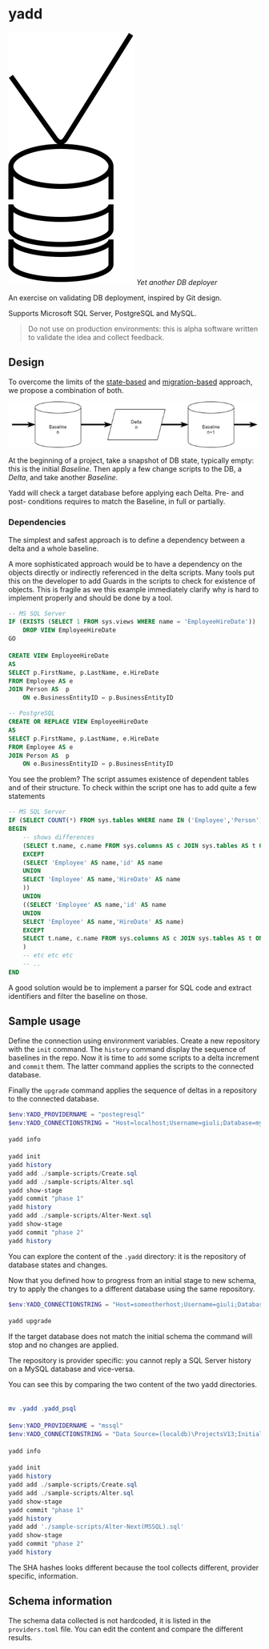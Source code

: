 # yadd

![logo](art/logo.svg)  _Yet another DB deployer_

An exercise on validating DB deployment, inspired by Git design.

Supports Microsoft SQL Server, PostgreSQL and MySQL.

> Do not use on production environments: this is alpha software written to validate the idea and collect feedback.

## Design

To overcome the limits of the [state-based]() and [migration-based]() approach, we propose a combination of both.

![](doc/yadd-model.drawio.png)

At the beginning of a project, take a snapshot of DB state, typically empty: this is the initial _Baseline_.
Then apply a few change scripts to the DB, a _Delta_, and take another _Baseline_.

Yadd will check a target database before applying each Delta. Pre- and post- conditions requires to match the Baseline, in full or partially.

### Dependencies

The simplest and safest approach is to define a dependency between a delta and a whole baseline.

A more sophisticated approach would be to have a dependency on the objects directly or indirectly referenced in the delta scripts.
Many tools put this on the developer to add Guards in the scripts to check for existence of objects. This is fragile as we this example immediately clarify why is hard to implement properly and should be done by a tool.

```SQL
-- MS SQL Server
IF (EXISTS (SELECT 1 FROM sys.views WHERE name = 'EmployeeHireDate'))
    DROP VIEW EmployeeHireDate
GO

CREATE VIEW EmployeeHireDate
AS
SELECT p.FirstName, p.LastName, e.HireDate
FROM Employee AS e
JOIN Person AS  p
    ON e.BusinessEntityID = p.BusinessEntityID
```

```SQL
-- PostgreSQL
CREATE OR REPLACE VIEW EmployeeHireDate
AS
SELECT p.FirstName, p.LastName, e.HireDate
FROM Employee AS e
JOIN Person AS  p
    ON e.BusinessEntityID = p.BusinessEntityID
```

You see the problem? The script assumes existence of dependent tables and of their structure.
To check within the script one has to add quite a few statements

```SQL
-- MS SQL Server
IF (SELECT COUNT(*) FROM sys.tables WHERE name IN ('Employee','Person')) = 2
BEGIN
    -- shows differences
    (SELECT t.name, c.name FROM sys.columns AS c JOIN sys.tables AS t ON t.object_id = c.object_id WHERE t.name IN ('Employee','Person')
    EXCEPT
    (SELECT 'Employee' AS name,'id' AS name
    UNION
    SELECT 'Employee' AS name,'HireDate' AS name
    ))
    UNION
    ((SELECT 'Employee' AS name,'id' AS name
    UNION
    SELECT 'Employee' AS name,'HireDate' AS name)
    EXCEPT
    SELECT t.name, c.name FROM sys.columns AS c JOIN sys.tables AS t ON t.object_id = c.object_id WHERE t.name IN ('Employee','Person')
    )
    -- etc etc etc
    -- ..
END
```

A good solution would be to implement a parser for SQL code and extract identifiers and filter the baseline on those.

## Sample usage

Define the connection using environment variables.
Create a new repository with the `init` command.
The `history` command display the sequence of baselines in the repo.
Now it is time to `add` some scripts to a delta increment and `commit` them. The latter command applies the scripts to the connected database.

Finally the `upgrade` command applies the sequence of deltas in a repository to the connected database.

```Powershell
$env:YADD_PROVIDERNAME = "postegresql"
$env:YADD_CONNECTIONSTRING = "Host=localhost;Username=giuli;Database=mydb"

yadd info
 
yadd init
yadd history
yadd add ./sample-scripts/Create.sql
yadd add ./sample-scripts/Alter.sql
yadd show-stage
yadd commit "phase 1"
yadd history
yadd add ./sample-scripts/Alter-Next.sql
yadd show-stage
yadd commit "phase 2"
yadd history
```

You can explore the content of the `.yadd` directory: it is the repository of database states and changes.

Now that you defined how to progress from an initial stage to new schema, try to apply the changes to a different database using the same repository.

```Powershell
$env:YADD_CONNECTIONSTRING = "Host=someotherhost;Username=giuli;Database=myshareddb"

yadd upgrade
```

If the target database does not match the initial schema the command will stop and no changes are applied.


The repository is provider specific: you cannot reply a SQL Server history on a MySQL database and vice-versa.

You can see this by comparing the two content of the two yadd directories.

```Powershell

mv .yadd .yadd_psql

$env:YADD_PROVIDERNAME = "mssql"
$env:YADD_CONNECTIONSTRING = "Data Source=(localdb)\ProjectsV13;Initial Catalog=yadd-test;Integrated Security=True;Connect Timeout=30;Encrypt=False;TrustServerCertificate=False;ApplicationIntent=ReadWrite;MultiSubnetFailover=False"

yadd info
 
yadd init
yadd history
yadd add ./sample-scripts/Create.sql
yadd add ./sample-scripts/Alter.sql
yadd show-stage
yadd commit "phase 1"
yadd history
yadd add './sample-scripts/Alter-Next(MSSQL).sql'
yadd show-stage
yadd commit "phase 2"
yadd history
```

The SHA hashes looks different because the tool collects different, provider specific, information.

## Schema information

The schema data collected is not hardcoded, it is listed in the `providers.toml` file.
You can edit the content and compare the different results.